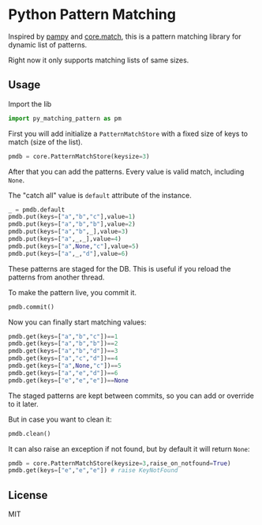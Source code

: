 # Python Pattern Matching

Inspired by [pampy](https://github.com/santinic/pampy) and [core.match](https://github.com/clojure/core.match), this is a pattern matching library for dynamic list of patterns.

Right now it only supports matching lists of same sizes.

## Usage

Import the lib

```python
import py_matching_pattern as pm
```

First you will add initialize a `PatternMatchStore` with a fixed size of keys to match (size of the list).

```python
pmdb = core.PatternMatchStore(keysize=3)
```

After that you can add the patterns. Every value is valid match, including `None`.

The "catch all" value is `default` attribute of the instance.

```python
_ = pmdb.default
pmdb.put(keys=["a","b","c"],value=1)
pmdb.put(keys=["a","b","b"],value=2)
pmdb.put(keys=["a","b",_],value=3)
pmdb.put(keys=["a",_,_],value=4)
pmdb.put(keys=["a",None,"c"],value=5)
pmdb.put(keys=["a",_,"d"],value=6)
```

These patterns are staged for the DB. This is useful if you reload the patterns from another thread.

To make the pattern live, you commit it.

```python
pmdb.commit()
```

Now you can finally start matching values:

```python
pmdb.get(keys=["a","b","c"])==1
pmdb.get(keys=["a","b","b"])==2
pmdb.get(keys=["a","b","d"])==3
pmdb.get(keys=["a","c","d"])==4
pmdb.get(keys=["a",None,"c"])==5
pmdb.get(keys=["a","e","d"])==6
pmdb.get(keys=["e","e","e"])==None
```

The staged patterns are kept between commits, so you can add or override to it later.

But in case you want to clean it:

```python
pmdb.clean()
```

It can also raise an exception if not found, but by default it will return `None`:

```python
pmdb = core.PatternMatchStore(keysize=3,raise_on_notfound=True)
pmdb.get(keys=["e","e","e"]) # raise KeyNotFound
```

## License

MIT
